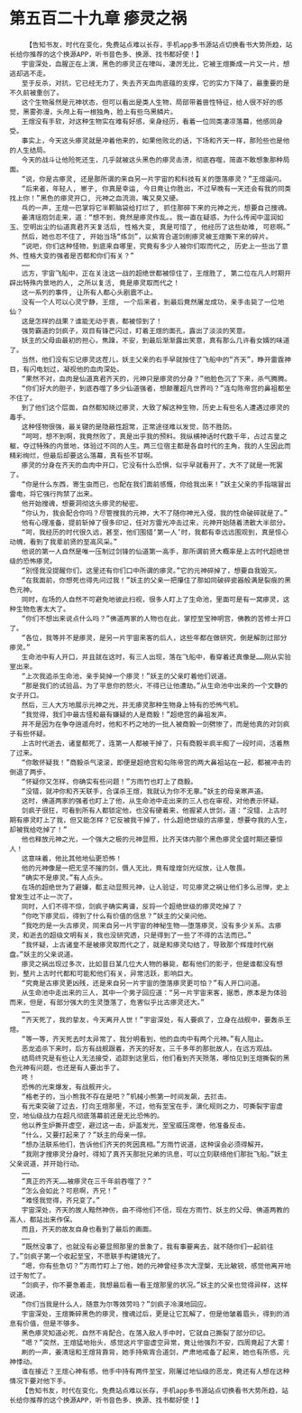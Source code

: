 # 第五百二十九章 瘆灵之祸
        【告知书友，时代在变化，免费站点难以长存，手机app多书源站点切换看书大势所趋，站长给你推荐的这个换源APP，听书音色多、换源、找书都好使！】
       宇宙深处，血腥正在上演，黑色的瘆灵正在嚎叫，凄厉无比，它被王煊撕成一片又一片，想逃却逃不走。
       至于反杀，对抗，它已经无力了，失去齐天血肉底蕴的支撑，它的实力下降了，最重要的是不久前被重创了。
       这个生物虽然是元神状态，但可以看出是类人生物，局部带着兽性特征，给人很不好的感觉，黑雾弥漫，头颅上有一根独角，脸上有些乌黑鳞片。
       王煊没有手软，对这种生物实在难有好感，亲身经历，看着一位同类凄凉落幕，他感同身受。
       事实上，今天这头瘆灵就是冲着他来的，如果他败北的话，下场和齐天一样，那险些也是他的人生结局。
       今天的战斗让他险死还生，几乎就被这头黑色的瘆灵击溃，彻底吞噬，简直不敢想象那种局面。
       “说，你是古瘆灵, 还是那所谓的来自另一片宇宙的和科技有关的堕落瘆灵？”王煊逼问。
       “后来者，年轻人, 崽子, 你真是幸运, 今日竟让你胜出，不过早晚有一天还会有我的同类找上你！”黑色的瘆灵开口, 元神之血流淌，嘴又臭又硬。
       乓的一声，王煊一巴掌将它半颗脑袋给打烂了, 抓住那碎下来的元神之光，想要自己搜魂。
       姜清瑶抱剑走来，道：“想不到，竟然是瘆灵作乱。。我一直在疑惑，为什么传闻中温润如玉、空明出尘的仙道真君齐天复活后, 性格大变, 真是可惜了, 他经历了这些劫难, 可悲啊。”
       然后，她也忍不住了, 开始当场“练剑”，以紫宵合道剑削瘆灵被王煊撕下来的碎片。
       “说吧，你们这种怪物，到底来自哪里，究竟有多少人被你们取而代之, 历史上一些出了意外、性格大变的强者是否都和你们有关？”
       ……
       远方，宇宙飞船中，正在关注这一战的超绝世都被惊住了，王煊胜了, 第二位在凡人时期开辟出特殊内景地的人, 之所以复活, 竟是瘆灵取而代之！
       这一系列的事件, 让所有人都心头剧震不止。
       没有一个人可以心灵宁静，王煊, 一个后来者，到最后竟然屠龙成功，亲手击毙了一位地仙？
       这是怎样的战果？谁能无动于衷，都被惊到了！
       强势霸道的剑疯子，双目有锋芒闪过，盯着王煊的面孔，露出了淡淡的笑意。
       妖主的父母由最初的担心，焦躁，不安，到最后渐渐露出笑意，真有那么几许看女婿的味道了。
       当然，他们没有忘记瘆灵这茬儿，妖主父亲的右手早就按住了飞船中的“齐天”，睁开雷霆神目，有闪电划过，凝视他的血肉深处。
       “果然不对，血肉是仙道真君齐天的，元神只是瘆灵的分身？”他脸色沉了下来，杀气腾腾。
       “你们好大的胆子，到底吞噬了多少仙道强者，想颠覆超凡世界吗？”连勾陈帝宫的鼻祖都坐不住了。
       到了他们这个层面，自然都知晓过瘆灵，大致了解这种生物，历史上有些名人遭遇过瘆灵的毒手。
       这种怪物很强，最关键的是隐蔽性超常，正常途径难以发觉，防不胜防。
       “呵呵，想不到啊，我竟然败了，真是出乎我的预料。我纵横神话时代数千年，占过古皇之躯，夺过特殊的内景地，体验过不同的人生。两三位宿主都是各自时代的主角，我的人生因此而精彩绚烂，但最后却要这么落幕，真有些不甘啊。
       瘆灵的分身在齐天的血肉中开口，它没有什么恐惧，似乎早就看开了，大不了就是一死罢了。
       “你是什么东西，寄生虫而已，也配在我们面前感慨，你给我出来！”妖主父亲的手指端冒出雷电，将它强行拘禁了出来。
       他开始搜魂，想要洞彻这头瘆灵的秘密。
       “你认为，我会配合你吗？尽管搜我的元神，大不了随你神光入侵，我的性命破碎就是了。”
       他有心理准备，提前斩掉了很多印记，任对方雷光冲击过来，元神开始随着溃散大半部分。
       “呵，我经历的时代很久远，甚至，他们围猎‘第一人’时，我都有幸远远围观到，真是惊心动魄，看到了我辈前贤的至高风采。”
       他说的第一人自然是唯一压制过剑锋的仙道第一高手，那所谓前贤大概率是上古时代超绝世级的恐怖瘆灵。
       “别怪我没提醒你们，这里还有你们口中所谓的瘆灵。”它的元神碎掉了，想要自我毁灭。
       “在我面前，你想死也得先问过我！”妖主的父亲一把攥住了那如同破碎瓷器般满是裂痕的黑色元神。
       同时，在场的人自然不可避免地彼此扫视，很多人盯上了生命池，里面可是有一窝瘆灵，这种生物危害太大了。
       “你们不想出来说点什么吗？”佛道两家的人物也在此，掌控至宝神明宫，佛教的苦修士开口了。
       “各位，我等并不是瘆灵，是另一片宇宙来客的后人，这些年都在做研究，倒是解剖过部分瘆灵。”
       生命池中有人开口，并且就在这时，有三人出现，落在飞船中，看穿着还真像是……刚从实验室出来。
       “上次我追杀生命池，亲手毙掉一个瘆灵！”妖主的父亲盯着他们说道。
       “那是我们的试验品，为了平息你的怒火，不得已让他遭劫。”从生命池中出来的一个文静的女子开口。
       然后，三人大方地展示元神之光，并无瘆灵那种生物身上特有的恐怖气机。
       “我觉得，我们中最古怪和最有嫌疑的人是商毅！”超绝宫的鼻祖发声。
       并不是因为在争夺逍遥舟时，他和不朽之地的一批人被商毅一剑劈惨了，而是他真的对剑疯子有些怀疑。
       上古时代逝去，诸皇都死了，连第一人都被干掉了，只有商毅半疯半痴了一段时间，活着熬了过来。
       “你敢怀疑我！”商毅杀气滚滚，即便是超绝宫和勾陈帝宫的两大鼻祖站在一起，都被冲击的倒退了两步。
       “怀疑你又怎样，你确实有些问题！”方雨竹也盯上了商毅。
       “没错，就冲你和齐天联手，合谋杀王煊，我就认为你不无辜。”妖主的母亲寒声道。
       这时，佛道两家的强者也盯上了他，从生命池中走出来的三人也在审视，对他表示怀疑。
       剑疯子很狂，可看到所有人都锁定他，也没有硬着来，他握紧人世剑，道：“没错，上古时期有瘆灵盯上了我，但又能怎样？它反被我干掉了，什么超绝世级的古瘆皇，想要夺我的人生，却被我给吃掉了！”
       他也释放元神之光，一个强大之极的元神显照，比齐天体内那个黑色瘆灵全盛时期还要惊人！
       这意味着，他比其他地仙更恐怖！
       他的元神像是一把无坚不摧的剑，慑人无比，竟有煌煌剑光绽放，让人敬畏。
       “确实不是瘆灵。”有人点头。
       在场的超绝世为了避嫌，都主动显照元神，让人验证，可见瘆灵之祸让他们多么忌惮，史上曾发生过不止一次了。
       同时，人们不得不惊，剑疯子确实离谱，反将一个超绝世级的瘆灵吃掉了？
       “你吃下瘆灵后，得到了什么有价值的信息？”妖主的父亲问他。
       “我吃的是一头古瘆灵，同来自另一片宇宙的神秘生物——堕落瘆灵，没有多少关系。古瘆灵，和逝去的超级文明有关，我也没研究透，只是得到了一些了不得的古法而已。”
       “我怀疑，上古诸皇不是被瘆灵取而代之了，就是和瘆灵勾结了，导致那个辉煌时代崩盘。”妖主的父亲说道。
       瘆灵之祸出现过多次，比如昔日某几位大人物的暴毙，都有他们的影子，但是谁都没有想到，整片上古时代都和可能和他们有关，异常活跃，影响巨大。
       “究竟是古瘆灵更凶残，还是来自另一片宇宙的堕落瘆灵更可怕？”有人开口问道。
       从生命池中走出来的三人，其中一个男子回应道：“另一片宇宙来客，据悉，原本是为体验而来，但是，有部分强大的生灵堕落了，危害似乎比古瘆灵还大。”
       ……
       “齐天死了，我的挚友，今天离开人世！”宇宙深处，有人要疯了，立身在战舰中，要轰杀王煊。
       “等一等，齐天死去时太异常了，我分明看到，他的血肉中有两个元神。”有人阻止。
       恶龙追杀下来时，后方有战舰跟着，齐天的好友，三千多年的那批故人，在远方观战。
       结局终究是有些让人无法接受，追踪到这里后，他们看到齐天殒落，哪怕见到王煊撕裂的黑色元神有问题，也还是有人要出手了。
       咚！
       恐怖的光束爆发，有战舰开火。
       “格老子的，当小熊我不存在是吧？”机械小熊第一时间发飙，去拦击。
       有光束突破了过去，打向王煊那里，不过，他有至宝在手，演化规则之力，可撕裂宇宙虚空，地仙级战力在超凡彻底落幕前还是无比恐怖的。
       他以养生炉撕开虚空，避过这一击，炉盖发光，至宝威压席卷，他准备反击。
       “什么，又要打起来了？”妖主的母亲一惊。
       “想办法联系他们，告诉他们齐天的死因真相。”方雨竹说道，这种误会必须得解开。
       “我刚才搜瘆灵分身时，得知了真齐天那批兄弟的讯息，可以立刻联络他们那批飞船。”妖主父亲说道，并开始行动。
       ……
       “真正的齐天……被瘆灵在三千年前吞噬了？”
       “怎么会如此？可悲啊，齐兄！”
       “难怪我觉得，齐兄变了。”
       宇宙深处，齐天的故人黯然神伤，由不得他们不信，现在方雨竹、妖主的父母、佛道两教的高人，都站出来作保。
       而且，齐天的故友自身也看到了最后的画面。
       ……
       “既然没事了，也就没有必要显照那里的景象了，我有事要离去，就不随你们一起前往了。”剑疯子第一个收起至宝，不愿联手构建镜光了。
       “嗯，你有些急切？”方雨竹盯上了他，她的元神曾经多次大涅槃，无比敏锐，感觉他离开地过于匆忙了。
       “剑疯子，你不要急着走，我想最后看一看王煊那里的状况。”妖主的父亲也觉得异样，这样说道。
       “你们当我是什么人，随意为尔等效劳吗？”剑疯子冷漠地回应。
       宇宙深处，王煊撕碎黑色的瘆灵，搜魂过后，更是让它瓦解了，但是他皱着眉头，得到的消息有价值，但是不够多。
       黑色瘆灵知道必死，自然不肯配合，在落入敌人手中时，它就自己撕裂了部分印记。
       “嗯？”突然，王煊猛地抬头，感觉这片宇宙虚空异常，竟让他强烈不安，四周竟起了大雾！
       刷的一声，姜清瑶和王煊背靠背，她手持紫宵合道剑，严肃地戒备了起来，她也有所感，元神悸动。
       谁在接近？王煊心神有感，他手中持有两件至宝，刚屠过地仙级的恶龙，竟还有人想在这种情况下要对他下手。
       【告知书友，时代在变化，免费站点难以长存，手机app多书源站点切换看书大势所趋，站长给你推荐的这个换源APP，听书音色多、换源、找书都好使！】
